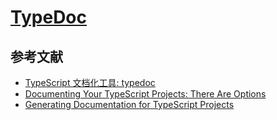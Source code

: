 # [TypeDoc](https://github.com/TypeStrong/typedoc)

## 参考文献

- [TypeScript 文档化工具: typedoc](https://www.xdnote.com/typedoc/)
- [Documenting Your TypeScript Projects: There Are Options](https://blog.bitsrc.io/documenting-your-typescript-projects-there-are-options-da7c8c4ec554)
- [Generating Documentation for TypeScript Projects](https://blog.cloudflare.com/generating-documentation-for-typescript-projects/)
